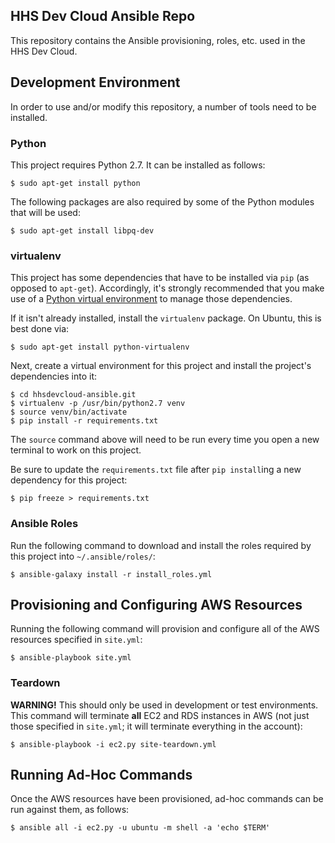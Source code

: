 HHS Dev Cloud Ansible Repo
--------------------------

This repository contains the Ansible provisioning, roles, etc. used in the HHS Dev Cloud.

## Development Environment

In order to use and/or modify this repository, a number of tools need to be installed.

### Python

This project requires Python 2.7. It can be installed as follows:

    $ sudo apt-get install python

The following packages are also required by some of the Python modules that will be used:

    $ sudo apt-get install libpq-dev

### virtualenv

This project has some dependencies that have to be installed via `pip` (as opposed to `apt-get`). Accordingly, it's strongly recommended that you make use of a [Python virtual environment](http://docs.python-guide.org/en/latest/dev/virtualenvs/) to manage those dependencies.

If it isn't already installed, install the `virtualenv` package. On Ubuntu, this is best done via:

    $ sudo apt-get install python-virtualenv

Next, create a virtual environment for this project and install the project's dependencies into it:

    $ cd hhsdevcloud-ansible.git
    $ virtualenv -p /usr/bin/python2.7 venv
    $ source venv/bin/activate
    $ pip install -r requirements.txt

The `source` command above will need to be run every time you open a new terminal to work on this project.

Be sure to update the `requirements.txt` file after `pip install`ing a new dependency for this project:

    $ pip freeze > requirements.txt

### Ansible Roles

Run the following command to download and install the roles required by this project into `~/.ansible/roles/`:

    $ ansible-galaxy install -r install_roles.yml

## Provisioning and Configuring AWS Resources

Running the following command will provision and configure all of the AWS resources specified in `site.yml`:

    $ ansible-playbook site.yml

### Teardown

**WARNING!** This should only be used in development or test environments. This command will terminate **all** EC2 and RDS instances in AWS (not just those specified in `site.yml`; it will terminate everything in the account):

    $ ansible-playbook -i ec2.py site-teardown.yml

## Running Ad-Hoc Commands

Once the AWS resources have been provisioned, ad-hoc commands can be run against them, as follows:

    $ ansible all -i ec2.py -u ubuntu -m shell -a 'echo $TERM'

